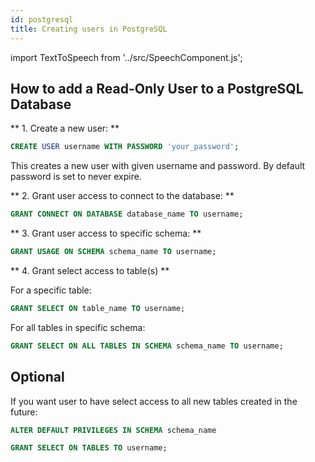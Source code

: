```yaml
---
id: postgresql
title: Creating users in PostgreSQL
---
```


import TextToSpeech from '../src/SpeechComponent.js';

<TextToSpeech>

## How to add a Read-Only User to a PostgreSQL Database


** 1. Create a new user: **

```sql
CREATE USER username WITH PASSWORD 'your_password';
```

This creates a new user with given username and password. By default password is set to never expire.

** 2. Grant user access to connect to the database: **

```sql
GRANT CONNECT ON DATABASE database_name TO username;
```

** 3. Grant user access to specific schema: **

```sql
GRANT USAGE ON SCHEMA schema_name TO username;
```

** 4. Grant select access to table(s) **

For a specific table:

```sql
GRANT SELECT ON table_name TO username;
```

For all tables in specific schema:

```sql
GRANT SELECT ON ALL TABLES IN SCHEMA schema_name TO username;
```

##  Optional

If you want user to have select access to all new tables created in the future:

```sql
ALTER DEFAULT PRIVILEGES IN SCHEMA schema_name

GRANT SELECT ON TABLES TO username;
```
</TextToSpeech>